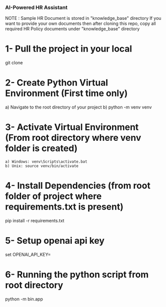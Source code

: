 ### AI-Powered HR Assistant ###
NOTE : Sample HR Document is stored in "knowledge_base" directory
If you want to provide your own documents then after cloning this repo, copy all required HR Policy documents
under "knowledge_base" directory

# 1- Pull the project in your local
git clone <projectRepoUrl>

# 2- Create Python Virtual Environment (First time only)
a) Navigate to the root directory of your project
b) python -m venv venv

# 3- Activate Virtual Environment (From root directory where venv folder is created)
    a) Windows: venv\Scripts\activate.bat
    b) Unix: source venv/bin/activate

# 4- Install Dependencies (from root folder of project where requirements.txt is present)
pip install -r requirements.txt

# 5- Setup openai api key
set OPENAI_API_KEY=<Your openai api key>

# 6- Running the python script from root directory
python -m bin.app
